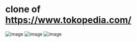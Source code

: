 ﻿# clone of https://www.tokopedia.com/

![image](https://github.com/alwirifa/tokopedia-cloning/assets/95983472/b58cc3cb-222b-4f3e-8077-8782c1d084a9)
![image](https://github.com/alwirifa/tokopedia-cloning/assets/95983472/6dbeb314-4715-4559-9553-2f4fb573d13f)
![image](https://github.com/alwirifa/tokopedia-cloning/assets/95983472/2b57238e-3b0c-4e93-bf98-7e3506c20e0c)


